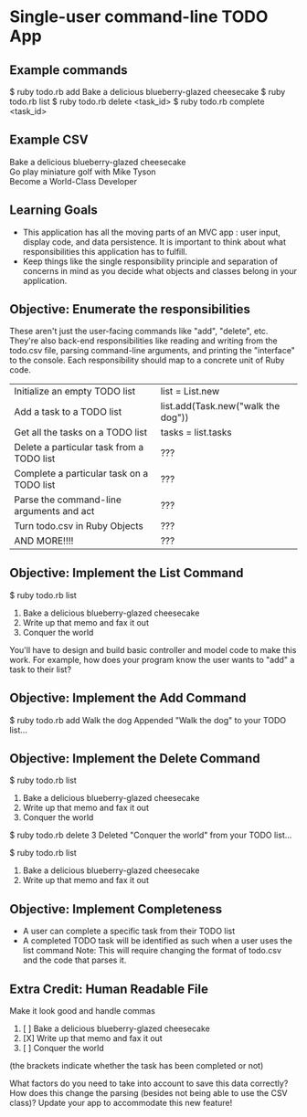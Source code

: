 Single-user command-line TODO App
=================================

Example commands
----------------
  $ ruby todo.rb add Bake a delicious blueberry-glazed cheesecake
  $ ruby todo.rb list
  $ ruby todo.rb delete <task_id>
  $ ruby todo.rb complete <task_id>

Example CSV
-----------
  Bake a delicious blueberry-glazed cheesecake  
  Go play miniature golf with Mike Tyson  
  Become a World-Class Developer  

Learning Goals
--------------
* This application has all the moving parts of an MVC app : user input, display code, and data persistence. It is important to think about what responsibilities this application has to fulfill.
* Keep things like the single responsibility principle and separation of concerns in mind as you decide what objects and classes belong in your application.

Objective: Enumerate the responsibilities
-----------------------------------------
These aren't just the user-facing commands like "add", "delete", etc. They're also back-end responsibilities like reading and writing from the todo.csv file, parsing command-line arguments, and printing the "interface" to the console. Each responsibility should map to a concrete unit of Ruby code. 

<table>
<tr><td>Initialize an empty TODO list             </td><td> list = List.new</td><tr>
<tr><td>Add a task to a TODO list                 </td><td> list.add(Task.new("walk the dog"))</td><tr>
<tr><td>Get all the tasks on a TODO list          </td><td> tasks = list.tasks</td><tr>
<tr><td>Delete a particular task from a TODO list </td><td> ???</td><tr>
<tr><td>Complete a particular task on a TODO list </td><td> ???</td><tr>
<tr><td>Parse the command-line arguments and act  </td><td> ???</td><tr>
<tr><td>Turn todo.csv in Ruby Objects             </td><td> ???</td><tr>
<tr><td>AND MORE!!!!                              </td><td> ???</td><tr>
</table>

Objective: Implement the List Command
-------------------------------------
  $ ruby todo.rb list
  1. Bake a delicious blueberry-glazed cheesecake
  2. Write up that memo and fax it out
  3. Conquer the world

You'll have to design and build basic controller and model code to make this work. For example, how does your program know the user wants to "add" a task to their list?

Objective: Implement the Add Command
------------------------------------
  $ ruby todo.rb add Walk the dog
  Appended "Walk the dog" to your TODO list...

Objective: Implement the Delete Command
---------------------------------------
  $ ruby todo.rb list
  1. Bake a delicious blueberry-glazed cheesecake
  2. Write up that memo and fax it out
  3. Conquer the world

  $ ruby todo.rb delete 3
  Deleted "Conquer the world" from your TODO list...

  $ ruby todo.rb list
  1. Bake a delicious blueberry-glazed cheesecake
  2. Write up that memo and fax it out

Objective: Implement Completeness
---------------------------------
* A user can complete a specific task from their TODO list
* A completed TODO task will be identified as such when a user uses the list command
Note: This will require changing the format of todo.csv and the code that parses it.

Extra Credit: Human Readable File
---------------------------------
Make it look good and handle commas

  1. [ ]  Bake a delicious blueberry-glazed cheesecake
  2. [X]  Write up that memo and fax it out
  3. [ ]  Conquer the world

(the brackets indicate whether the task has been completed or not)

What factors do you need to take into account to save this data correctly? 
How does this change the parsing (besides not being able to use the CSV class)?
Update your app to accommodate this new feature!

